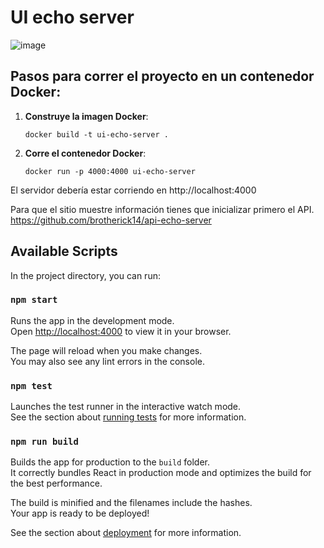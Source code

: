 # UI echo server
![image](https://github.com/brotherick14/ui-echo-server/assets/54830246/891bdc1b-fac8-471b-b910-4feb37550145)

## Pasos para correr el proyecto en un contenedor Docker:

1. **Construye la imagen Docker**: 
    ```
    docker build -t ui-echo-server .
    ```

2. **Corre el contenedor Docker**: 
    ```
    docker run -p 4000:4000 ui-echo-server
    ```

El servidor debería estar corriendo en http://localhost:4000

Para que el sitio muestre información tienes que inicializar primero el API.
https://github.com/brotherick14/api-echo-server
## Available Scripts

In the project directory, you can run:

### `npm start`

Runs the app in the development mode.\
Open [http://localhost:4000](http://localhost:4000) to view it in your browser.

The page will reload when you make changes.\
You may also see any lint errors in the console.

### `npm test`

Launches the test runner in the interactive watch mode.\
See the section about [running tests](https://facebook.github.io/create-react-app/docs/running-tests) for more information.

### `npm run build`

Builds the app for production to the `build` folder.\
It correctly bundles React in production mode and optimizes the build for the best performance.

The build is minified and the filenames include the hashes.\
Your app is ready to be deployed!

See the section about [deployment](https://facebook.github.io/create-react-app/docs/deployment) for more information.
